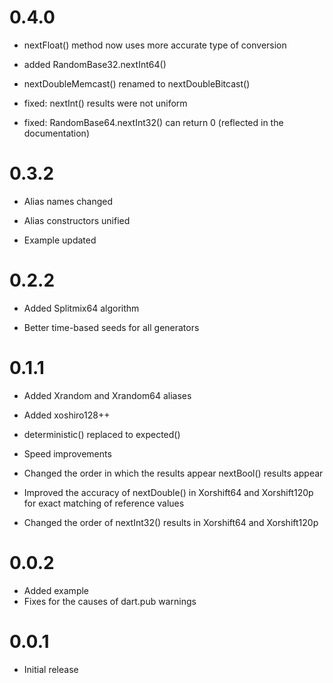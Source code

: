 # 0.4.0

- nextFloat() method now uses more accurate type of conversion

- added RandomBase32.nextInt64()

- nextDoubleMemcast() renamed to nextDoubleBitcast()

- fixed: nextInt() results were not uniform  

- fixed: RandomBase64.nextInt32() can return 0 (reflected 
  in the documentation) 

# 0.3.2

- Alias names changed

- Alias constructors unified

- Example updated

# 0.2.2

- Added Splitmix64 algorithm

- Better time-based seeds for all generators  

# 0.1.1

- Added Xrandom and Xrandom64 aliases

- Added xoshiro128++ 

- deterministic() replaced to expected()

- Speed improvements

- Changed the order in which the results appear nextBool() results appear

- Improved the accuracy of nextDouble() in Xorshift64 and 
  Xorshift120p for exact matching of reference values
    
- Changed the order of nextInt32() results in Xorshift64 and 
  Xorshift120p
 
  

# 0.0.2

- Added example
- Fixes for the causes of dart.pub warnings

# 0.0.1

- Initial release